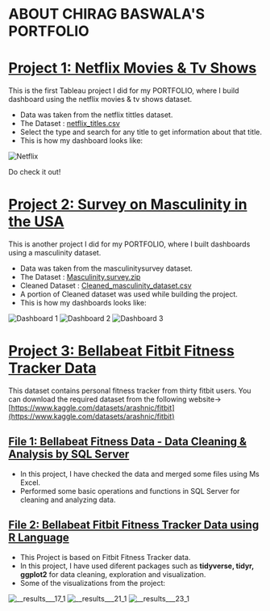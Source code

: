 # ABOUT CHIRAG BASWALA'S PORTFOLIO

# [Project 1: Netflix Movies & Tv Shows ](https://public.tableau.com/app/profile/chirag.baswala/viz/NetflixDashboard_16798243027150/Netflix)
This is the first Tableau project I did for my PORTFOLIO, where I build dashboard using the netflix movies & tv shows dataset.

* Data was taken from the netflix tittles dataset.
* The Dataset : [netflix_titles.csv](https://github.com/chiragbaswala/MY_PORTFOLIO_PROJECTS/files/11511512/netflix_titles.csv)
* Select the type and search for any title to get information about that title.
* This is how my dashboard looks like:

![Netflix](https://github.com/chiragbaswala/MY_PORTFOLIO_PROJECTS/assets/69474163/02d8bda2-a7c1-4699-872b-6bad030f20ca)

Do check it out!

# [Project 2: Survey on Masculinity in the USA](https://public.tableau.com/app/profile/chirag.baswala/viz/SurveyonMasculinityintheUSA/Dashboard1)
This is another project I did for my PORTFOLIO, where I built dashboards using a masculinity dataset.

* Data was taken from the masculinitysurvey dataset.
* The Dataset : [Masculinity.survey.zip](https://github.com/chiragbaswala/MY_PORTFOLIO_PROJECTS/files/11511549/Masculinity.survey.zip)
* Cleaned Dataset : [Cleaned_masculinity_dataset.csv](https://github.com/chiragbaswala/MY_PORTFOLIO_PROJECTS/files/11511558/Cleaned_masculinity_dataset.csv)
* A portion of Cleaned dataset was used while building the project.
* This is how my dashboards looks like:

![Dashboard 1](https://github.com/chiragbaswala/MY_PORTFOLIO_PROJECTS/assets/69474163/5c12a949-ab97-402f-a134-44f083855d46)
![Dashboard 2](https://github.com/chiragbaswala/MY_PORTFOLIO_PROJECTS/assets/69474163/66ddf632-4477-4cff-b359-c1b647172265)
![Dashboard 3](https://github.com/chiragbaswala/MY_PORTFOLIO_PROJECTS/assets/69474163/f7a90b95-2d65-48fa-8ea9-120022cd3234)

# [Project 3: Bellabeat Fitbit Fitness Tracker Data](https://github.com/chiragbaswala/MY_PORTFOLIO_PROJECTS/tree/main/Bellabeat%20Fitbit%20Fitness%20Tracker%20Data)
This dataset contains personal fitness tracker from thirty fitbit users.
You can download the required dataset from the following website-> [https://www.kaggle.com/datasets/arashnic/fitbit](https://www.kaggle.com/datasets/arashnic/fitbit)

## [File 1: Bellabeat Fitness Data - Data Cleaning & Analysis by SQL Server](https://github.com/chiragbaswala/MY_PORTFOLIO_PROJECTS/blob/main/Bellabeat%20Fitbit%20Fitness%20Tracker%20Data/Bellabeat%20Fitness%20Data%20Cleaning%20and%20Analysis.sql)

* In this project, I have checked the data and merged some files using Ms Excel. 
* Performed some basic operations and functions in SQL Server for cleaning and analyzing data. 

## [File 2: Bellabeat Fitbit Fitness Tracker Data using R Language](https://github.com/chiragbaswala/MY_PORTFOLIO_PROJECTS/blob/main/Bellabeat%20Fitbit%20Fitness%20Tracker%20Data/bellabeat-fitness-data-using-r.ipynb)

* This Project is based on Fitbit Fitness Tracker data.
* In this project, I have used diferent packages such as **tidyverse, tidyr, ggplot2** for data cleaning, exploration and visualization.
* Some of the visualizations from the project:

![__results___17_1](https://github.com/chiragbaswala/MY_PORTFOLIO_PROJECTS/assets/69474163/16e6bbce-7b85-49ec-a399-533b56ecb299)
![__results___21_1](https://github.com/chiragbaswala/MY_PORTFOLIO_PROJECTS/assets/69474163/820fbfc1-67a2-460e-8798-71e143e78bd2)
![__results___23_1](https://github.com/chiragbaswala/MY_PORTFOLIO_PROJECTS/assets/69474163/f28723c6-413b-4500-8df8-add46a5ed684)

